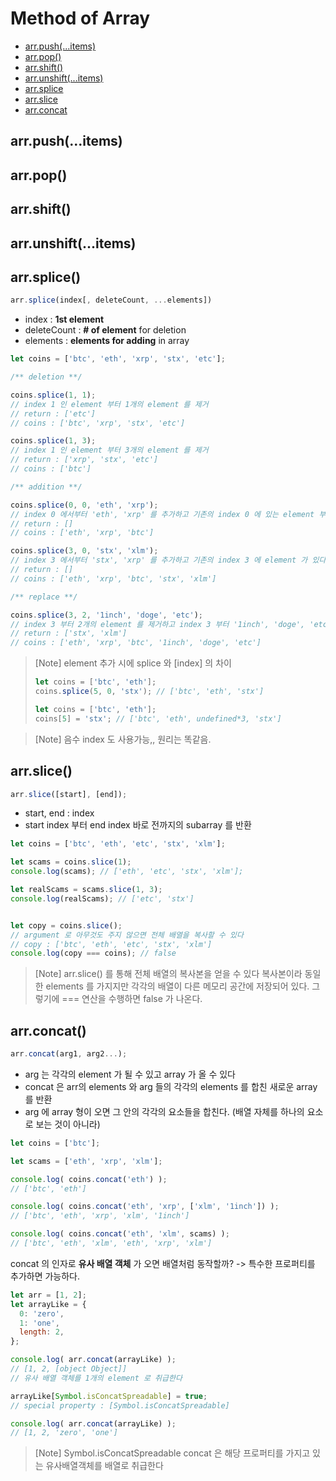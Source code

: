 # Method of Array
- [arr.push(...items)](#arr.push(...items))
- [arr.pop()](#arr.pop())
- [arr.shift()](#arr.shift())
- [arr.unshift(...items)](#arr.unshift(...items))
- [arr.splice](#arr.splice())
- [arr.slice](#arr.slice())
- [arr.concat](#arr.concat())

## arr.push(...items)
## arr.pop()
## arr.shift()
## arr.unshift(...items)
## arr.splice()
```js
arr.splice(index[, deleteCount, ...elements])
```
- index : **1st element**
- deleteCount : **# of element** for deletion
- elements : **elements for adding** in array

```js
let coins = ['btc', 'eth', 'xrp', 'stx', 'etc'];

/** deletion **/

coins.splice(1, 1);
// index 1 인 element 부터 1개의 element 를 제거 
// return : ['etc']
// coins : ['btc', 'xrp', 'stx', 'etc']

coins.splice(1, 3); 
// index 1 인 element 부터 3개의 element 를 제거
// return : ['xrp', 'stx', 'etc']
// coins : ['btc']

/** addition **/

coins.splice(0, 0, 'eth', 'xrp');
// index 0 에서부터 'eth', 'xrp' 를 추가하고 기존의 index 0 에 있는 element 부터 시작해서 추가되는 element 만큼 미룬다
// return : []
// coins : ['eth', 'xrp', 'btc']

coins.splice(3, 0, 'stx', 'xlm');
// index 3 에서부터 'stx', 'xrp' 를 추가하고 기존의 index 3 에 element 가 있다면 추가되는 element 수 만큼 미룬다
// return : []
// coins : ['eth', 'xrp', 'btc', 'stx', 'xlm']

/** replace **/

coins.splice(3, 2, '1inch', 'doge', 'etc');
// index 3 부터 2개의 element 를 제거하고 index 3 부터 '1inch', 'doge', 'etc' elements 를 추가한다.
// return : ['stx', 'xlm']
// coins : ['eth', 'xrp', 'btc', '1inch', 'doge', 'etc']
```
> [Note] element 추가 시에 splice 와 [index] 의 차이
> ```js
> let coins = ['btc', 'eth'];
> coins.splice(5, 0, 'stx'); // ['btc', 'eth', 'stx']
>
> let coins = ['btc', 'eth']; 
> coins[5] = 'stx'; // ['btc', 'eth', undefined*3, 'stx']
> ```

> [Note] 음수 index 도 사용가능,, 원리는 똑같음.


## arr.slice()
```js
arr.slice([start], [end]);
```
- start, end : index
- start index 부터 end index 바로 전까지의 subarray 를 반환

```js
let coins = ['btc', 'eth', 'etc', 'stx', 'xlm'];

let scams = coins.slice(1);
console.log(scams); // ['eth', 'etc', 'stx', 'xlm'];

let realScams = scams.slice(1, 3);
console.log(realScams); // ['etc', 'stx']


let copy = coins.slice();
// argument 로 아무것도 주지 않으면 전체 배열을 복사할 수 있다
// copy : ['btc', 'eth', 'etc', 'stx', 'xlm']
console.log(copy === coins); // false
```
> [Note] arr.slice() 를 통해 전체 배열의 복사본을 얻을 수 있다
> 복사본이라 동일한 elements 를 가지지만 각각의 배열이 다른 메모리 공간에 저장되어 있다. 그렇기에 === 연산을 수행하면 false 가 나온다.

## arr.concat()
```js
arr.concat(arg1, arg2...);
```
- arg 는 각각의 element 가 될 수 있고 array 가 올 수 있다
- concat 은 arr의 elements 와 arg 들의 각각의 elements 를 합친 새로운 array 를 반환
- arg 에 array 형이 오면 그 안의 각각의 요소들을 합친다. (배열 자체를 하나의 요소로 보는 것이 아니라)

```js
let coins = ['btc'];

let scams = ['eth', 'xrp', 'xlm'];

console.log( coins.concat('eth') );
// ['btc', 'eth']

console.log( coins.concat('eth', 'xrp', ['xlm', '1inch']) );
// ['btc', 'eth', 'xrp', 'xlm', '1inch']

console.log( coins.concat('eth', 'xlm', scams) );
// ['btc', 'eth', 'xlm', 'eth', 'xrp', 'xlm']
```

concat 의 인자로 **유사 배열 객체** 가 오면 배열처럼 동작할까?
-> 특수한 프로퍼티를 추가하면 가능하다.

```js
let arr = [1, 2];
let arrayLike = {
  0: 'zero',
  1: 'one',
  length: 2,
};

console.log( arr.concat(arrayLike) );
// [1, 2, [object Object]]
// 유사 배열 객체를 1개의 element 로 취급한다

arrayLike[Symbol.isConcatSpreadable] = true;
// special property : [Symbol.isConcatSpreadable]

console.log( arr.concat(arrayLike) );
// [1, 2, 'zero', 'one']
```

> [Note] Symbol.isConcatSpreadable
> concat 은 해당 프로퍼티를 가지고 있는 유사배열객체를 배열로 취급한다


